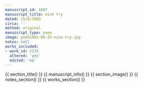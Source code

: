 ```yaml
---
manuscript_id: 1607
manuscript_title: nice try
dated: 15/6/1983
circa: ''
method: original
manuscript_type: poem
image: poem1983-06-15-nice-try.jpg
notes: null
works_included:
- work_id: 2133
  altered: 'yes'
  edited: 'no'
---
```


{{ section_title() }}
{{ manuscript_info() }}
{{ section_image() }}
{{ notes_section() }}
{{ works_section() }}
